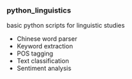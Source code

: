 ### python_linguistics
basic python scripts for linguistic studies
- Chinese word parser
- Keyword extraction
- POS tagging
- Text classification
- Sentiment analysis
